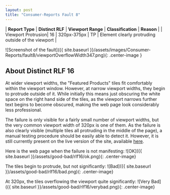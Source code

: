 ```yaml
---
layout: post
title: "Consumer-Reports Fault 8"
---
```

| **Report Type** | **Distinct RLF** | **Viewport Range** | **Classification** | **Reason** |
| Viewport Protrusion| 16 | 320px-375px | TP | Element clearly protruding outside of the viewport | 

![Screenshot of the fault]({{ site.baseurl }}/assets/images/Consumer-Reports/fault8/viewportOverflowWidth347.png){: .center-image }

## About Distinct RLF 16

At wider viewport widths, the "Featured Products" tiles fit comfortably within the viewport window. However, at narrow viewport widths, they begin to protrude outside of it. While initially this means just obscuring the white space on the right hand side of the tiles, as the viewport narrows further text begins to become obscured, making the web page look considerably less professional.

The failure is only visible for a fairly small number of viewport widths, but the very common viewport width of 320px is one of them. As the failure is also clearly visible (multiple tiles all protruding in the middle of the page), a manual testing procedure should be easily able to detect it. However, it is still currently present on the live version of the site, available [here](http://bugmenot.com/).

Here is the web page when the failure is not manifesting:
![OK]({{ site.baseurl }}/assets/good-bad/rlf16/ok.png){: .center-image}

The tiles begin to protrude, but not significantly:
![Bad]({{ site.baseurl }}/assets/good-bad/rlf16/bad.png){: .center-image}

At 320px, the tiles overflowing the viewport quite significantly:
![Very Bad]({{ site.baseurl }}/assets/good-bad/rlf16/verybad.png){: .center-image}
